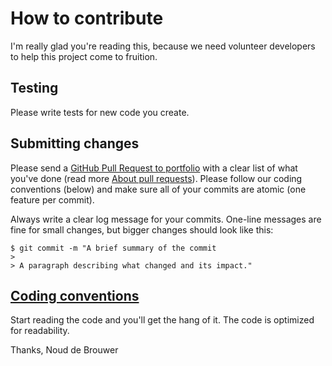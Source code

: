 # How to contribute

I'm really glad you're reading this, because we need volunteer developers to help this project come to fruition.

## Testing

Please write tests for new code you create.

## Submitting changes

Please send a [GitHub Pull Request to portfolio](https://github.com/noud/portfolio/pull/new/master) with a clear list of what you've done (read more [About pull requests](https://help.github.com/en/github/collaborating-with-issues-and-pull-requests/about-pull-requests)). Please follow our coding conventions (below) and make sure all of your commits are atomic (one feature per commit).

Always write a clear log message for your commits. One-line messages are fine for small changes, but bigger changes should look like this:

    $ git commit -m "A brief summary of the commit
    > 
    > A paragraph describing what changed and its impact."

## [Coding conventions](https://github.com/noud/github-community-templates/blob/master/README-Coding-conventions.md)

Start reading the code and you'll get the hang of it. The code is optimized for readability.

Thanks,
Noud de Brouwer
